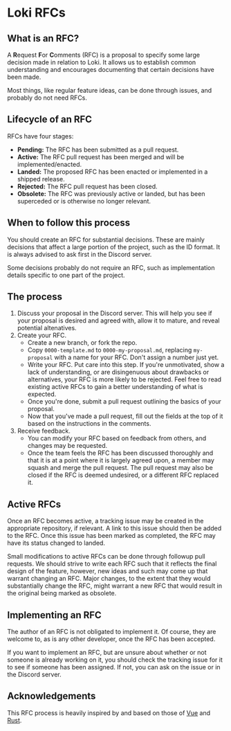 # Loki RFCs

## What is an RFC?

A **R**equest **F**or **C**omments (RFC) is a proposal to specify some large decision made in relation to Loki. It allows us to establish common understanding and encourages documenting that certain decisions have been made.

Most things, like regular feature ideas, can be done through issues, and probably do not need RFCs.

## Lifecycle of an RFC

RFCs have four stages:

- **Pending:** The RFC has been submitted as a pull request.
- **Active:** The RFC pull request has been merged and will be implemented/enacted.
- **Landed:** The proposed RFC has been enacted or implemented in a shipped release.
- **Rejected:** The RFC pull request has been closed.
- **Obsolete:** The RFC was previously active or landed, but has been superceded or is otherwise no longer relevant.

## When to follow this process

You should create an RFC for substantial decisions. These are mainly decisions that affect a large portion of the project, such as the ID format. It is always advised to ask first in the Discord server.

Some decisions probably do not require an RFC, such as implementation details specific to one part of the project.

## The process

1. Discuss your proposal in the Discord server. This will help you see if your proposal is desired and agreed with, allow it to mature, and reveal potential altenatives.
2. Create your RFC.
	- Create a new branch, or fork the repo.
	- Copy `0000-template.md` to `0000-my-proposal.md`, replacing `my-proposal` with a name for your RFC. Don't assign a number just yet.
	- Write your RFC. Put care into this step. If you're unmotivated, show a lack of understanding, or are disingenuous about drawbacks or alternatives, your RFC is more likely to be rejected. Feel free to read existing active RFCs to gain a better understanding of what is expected.
	- Once you're done, submit a pull request outlining the basics of your proposal.
	- Now that you've made a pull request, fill out the fields at the top of it based on the instructions in the comments.
3. Receive feedback.
	- You can modify your RFC based on feedback from others, and changes may be requested.
	- Once the team feels the RFC has been discussed thoroughly and that it is at a point where it is largely agreed upon, a member may squash and merge the pull request. The pull request may also be closed if the RFC is deemed undesired, or a different RFC replaced it.

## Active RFCs

Once an RFC becomes active, a tracking issue may be created in the appropriate repository, if relevant. A link to this issue should then be added to the RFC. Once this issue has been marked as completed, the RFC may have its status changed to landed.

Small modifications to active RFCs can be done through followup pull requests. We should strive to write each RFC such that it reflects the final design of the feature, however, new ideas and such may come up that warrant changing an RFC. Major changes, to the extent that they would substantially change the RFC, might warrant a new RFC that would result in the original being marked as obsolete.

## Implementing an RFC

The author of an RFC is not obligated to implement it. Of course, they are welcome to, as is any other developer, once the RFC has been accepted.

If you want to implement an RFC, but are unsure about whether or not someone is already working on it, you should check the tracking issue for it to see if someone has been assigned. If not, you can ask on the issue or in the Discord server.

## Acknowledgements

This RFC process is heavily inspired by and based on those of [Vue](https://github.com/vuejs/rfcs) and [Rust](https://github.com/rust-lang/rfcs).